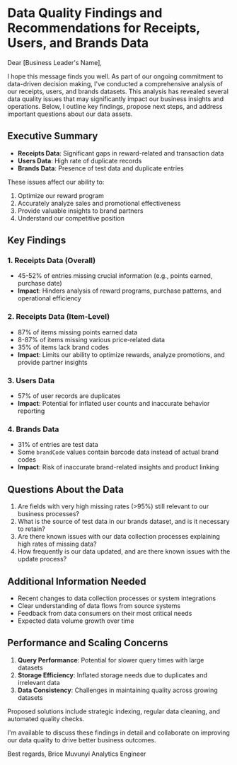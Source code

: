 # Data Quality Findings and Recommendations for Receipts, Users, and Brands Data

Dear [Business Leader's Name],

I hope this message finds you well. As part of our ongoing commitment to data-driven decision making, I've conducted a comprehensive analysis of our receipts, users, and brands datasets. This analysis has revealed several data quality issues that may significantly impact our business insights and operations. Below, I outline key findings, propose next steps, and address important questions about our data assets.

## Executive Summary

- **Receipts Data**: Significant gaps in reward-related and transaction data
- **Users Data**: High rate of duplicate records
- **Brands Data**: Presence of test data and duplicate entries

These issues affect our ability to:
1. Optimize our reward program
2. Accurately analyze sales and promotional effectiveness
3. Provide valuable insights to brand partners
4. Understand our competitive position

## Key Findings

### 1. Receipts Data (Overall)
- 45-52% of entries missing crucial information (e.g., points earned, purchase date)
- **Impact**: Hinders analysis of reward programs, purchase patterns, and operational efficiency

### 2. Receipts Data (Item-Level)
- 87% of items missing points earned data
- 8-87% of items missing various price-related data
- 35% of items lack brand codes
- **Impact**: Limits our ability to optimize rewards, analyze promotions, and provide partner insights

### 3. Users Data
- 57% of user records are duplicates
- **Impact**: Potential for inflated user counts and inaccurate behavior reporting

### 4. Brands Data
- 31% of entries are test data
- Some `brandCode` values contain barcode data instead of actual brand codes
- **Impact**: Risk of inaccurate brand-related insights and product linking

## Questions About the Data
1. Are fields with very high missing rates (>95%) still relevant to our business processes?
2. What is the source of test data in our brands dataset, and is it necessary to retain?
3. Are there known issues with our data collection processes explaining high rates of missing data?
4. How frequently is our data updated, and are there known issues with the update process?

## Additional Information Needed
- Recent changes to data collection processes or system integrations
- Clear understanding of data flows from source systems
- Feedback from data consumers on their most critical needs
- Expected data volume growth over time

## Performance and Scaling Concerns
1. **Query Performance**: Potential for slower query times with large datasets
2. **Storage Efficiency**: Inflated storage needs due to duplicates and irrelevant data
3. **Data Consistency**: Challenges in maintaining quality across growing datasets

Proposed solutions include strategic indexing, regular data cleaning, and automated quality checks.

I'm available to discuss these findings in detail and collaborate on improving our data quality to drive better business outcomes.

Best regards,
Brice Muvunyi
Analytics Engineer
